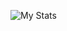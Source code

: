 ![My Stats](https://github-readme-stats.vercel.app/api?username=xXM0d3reXx&show_icons=true&theme=dark)
